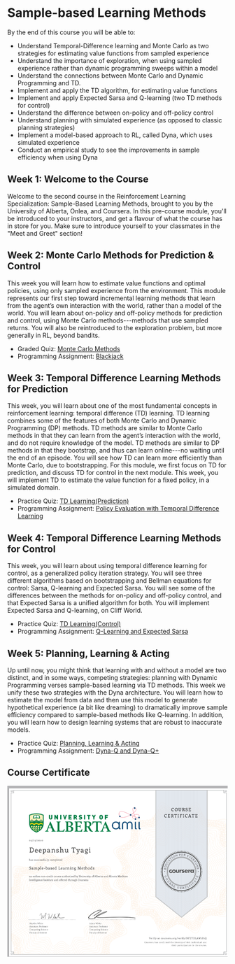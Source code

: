 # Sample-based Learning Methods

By the end of this course you will be able to:

- Understand Temporal-Difference learning and Monte Carlo as two strategies for estimating value functions from sampled experience
- Understand the importance of exploration, when using sampled experience rather than dynamic programming sweeps within a model
- Understand the connections between Monte Carlo and Dynamic Programming and TD.
- Implement and apply the TD algorithm, for estimating value functions
- Implement and apply Expected Sarsa and Q-learning (two TD methods for control)
- Understand the difference between on-policy and off-policy control
- Understand planning with simulated experience (as opposed to classic planning strategies)
- Implement a model-based approach to RL, called Dyna, which uses simulated experience
- Conduct an empirical study to see the improvements in sample efficiency when using Dyna

## Week 1: Welcome to the Course

Welcome to the second course in the Reinforcement Learning Specialization: Sample-Based Learning Methods, brought to you by the University of Alberta, Onlea, and Coursera. In this pre-course module, you'll be introduced to your instructors, and get a flavour of what the course has in store for you. Make sure to introduce yourself to your classmates in the "Meet and Greet" section!

## Week 2: Monte Carlo Methods for Prediction & Control

This week you will learn how to estimate value functions and optimal policies, using only sampled experience from the environment. This module represents our first step toward incremental learning methods that learn from the agent’s own interaction with the world, rather than a model of the world. You will learn about on-policy and off-policy methods for prediction and control, using Monte Carlo methods---methods that use sampled returns. You will also be reintroduced to the exploration problem, but more generally in RL, beyond bandits.

- Graded Quiz: [Monte Carlo Methods](./Week_2/Graded_Quiz.pdf)
- Programming Assignment: [Blackjack](./Week_2/Assignment/Blackjack.ipynb)

## Week 3: Temporal Difference Learning Methods for Prediction

This week, you will learn about one of the most fundamental concepts in reinforcement learning: temporal difference (TD) learning. TD learning combines some of the features of both Monte Carlo and Dynamic Programming (DP) methods. TD methods are similar to Monte Carlo methods in that they can learn from the agent’s interaction with the world, and do not require knowledge of the model. TD methods are similar to DP methods in that they bootstrap, and thus can learn online---no waiting until the end of an episode. You will see how TD can learn more efficiently than Monte Carlo, due to bootstrapping. For this module, we first focus on TD for prediction, and discuss TD for control in the next module. This week, you will implement TD to estimate the value function for a fixed policy, in a simulated domain.

- Practice Quiz: [TD Learning(Prediction)](./Week_3/Practice_Quiz.pdf)
- Programming Assignment: [Policy Evaluation with Temporal Difference Learning](./Week_3/Assignment/C2M2-Assignment-v4.ipynb)

## Week 4: Temporal Difference Learning Methods for Control

This week, you will learn about using temporal difference learning for control, as a generalized policy iteration strategy. You will see three different algorithms based on bootstrapping and Bellman equations for control: Sarsa, Q-learning and Expected Sarsa. You will see some of the differences between the methods for on-policy and off-policy control, and that Expected Sarsa is a unified algorithm for both. You will implement Expected Sarsa and Q-learning, on Cliff World.

- Practice Quiz: [TD Learning(Control)](./Week_4/Practice_Quiz.pdf)
- Programming Assignment: [Q-Learning and Expected Sarsa](./Week_4/Assignment/C2M3_Assignment2_v6.ipynb)

## Week 5: Planning, Learning & Acting

Up until now, you might think that learning with and without a model are two distinct, and in some ways, competing strategies: planning with Dynamic Programming verses sample-based learning via TD methods. This week we unify these two strategies with the Dyna architecture. You will learn how to estimate the model from data and then use this model to generate hypothetical experience (a bit like dreaming) to dramatically improve sample efficiency compared to sample-based methods like Q-learning. In addition, you will learn how to design learning systems that are robust to inaccurate models.

- Practice Quiz: [Planning, Learning & Acting](./Week_5/Practice_Quiz.pdf)
- Programming Assignment: [Dyna-Q and Dyna-Q+](./Week_5/Assignment/Planning_Assignment-v2.ipynb)

## Course Certificate

![Certificate](./NFEYHLAW7P2Q.png)
